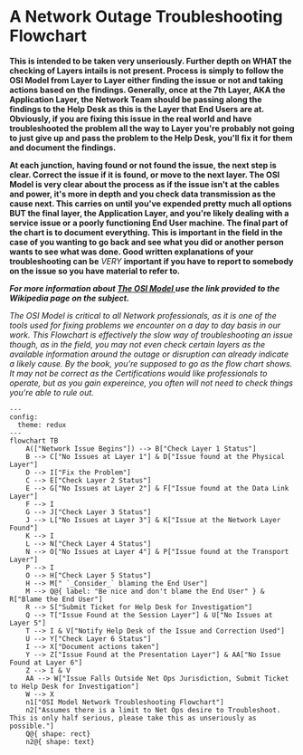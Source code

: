 <H1> A Network Outage Troubleshooting Flowchart </H1>

**This is intended to be taken very unseriously. Further depth on WHAT the checking of Layers intails is not present. Process is simply to follow the OSI Model from Layer to Layer either finding the issue or not and taking actions based on the findings. Generally, once at the 7th Layer, AKA the Application Layer, the Network Team should be passing along the findings to the Help Desk as this is the Layer that End Users are at. Obviously, if you are fixing this issue in the real world and have troubleshooted the problem all the way to Layer you're probably not going to just give up and pass the problem to the Help Desk, you'll fix it for them and document the findings.**

**At each junction, having found or not found the issue, the next step is clear. Correct the issue if it is found, or move to the next layer. The OSI Model is very clear about the process as if the issue isn't at the cables and power, it's more in depth and you check data transmission as the cause next. This carries on until you've expended pretty much all options BUT the final layer, the Application Layer, and you're likely dealing with a service issue or a poorly functioning End User machine. The final part of the chart is to document everything. This is important in the field in the case of you wanting to go back and see what you did or another person wants to see what was done. Good written explanations of your troubleshooting can be** *VERY* **important if you have to report to somebody on the issue so you have material to refer to.**

***For more information about <a href="https://en.wikipedia.org/wiki/OSI_model"> The OSI Model </a> use the link provided to the Wikipedia page on the subject.***

*The OSI Model is critical to all Network professionals, as it is one of the tools used for fixing problems we encounter on a day to day basis in our work. This Flowchart is effectively the slow way of troubleshooting an issue though, as in the field, you may not even check certain layers as the available information around the outage or disruption can already indicate a likely cause. By the book, you're supposed to go as the flow chart shows. It may not be correct as the Certifications would like professionals to operate, but as you gain expereince, you often will not need to check things you're able to rule out.*


```mermaid
---
config:
  theme: redux
---
flowchart TB
    A(["Network Issue Begins"]) --> B["Check Layer 1 Status"]
    B --> C["No Issues at Layer 1"] & D["Issue found at the Physical Layer"]
    D --> I["Fix the Problem"]
    C --> E["Check Layer 2 Status"]
    E --> G["No Issues at Layer 2"] & F["Issue found at the Data Link Layer"]
    F --> I
    G --> J["Check Layer 3 Status"]
    J --> L["No Issues at Layer 3"] & K["Issue at the Network Layer Found"]
    K --> I
    L --> N["Check Layer 4 Status"]
    N --> O["No Issues at Layer 4"] & P["Issue found at the Transport Layer"]
    P --> I
    O --> H["Check Layer 5 Status"]
    H --> M[" `_Consider_` blaming the End User"]
    M --> Q@{ label: "Be nice and don't blame the End User" } & R["Blame the End User"]
    R --> S["Submit Ticket for Help Desk for Investigation"]
    Q --> T["Issue Found at the Session Layer"] & U["No Issues at Layer 5"]
    T --> I & V["Notify Help Desk of the Issue and Correction Used"]
    U --> Y["Check Layer 6 Status"]
    I --> X["Document actions taken"]
    Y --> Z["Issue Found at the Presentation Layer"] & AA["No Issue Found at Layer 6"]
    Z --> I & V
    AA --> W["Issue Falls Outside Net Ops Jurisdiction, Submit Ticket to Help Desk for Investigation"]
    W --> X
    n1["OSI Model Network Troubleshooting Flowchart"]
    n2["Assumes there is a limit to Net Ops desire to Troubleshoot. This is only half serious, please take this as unseriously as possible."]
    Q@{ shape: rect}
    n2@{ shape: text}